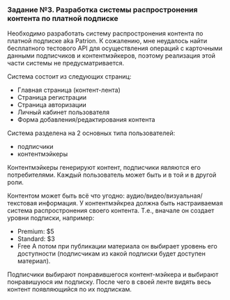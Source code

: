 ### Задание №3. Разработка системы распростронения контента по платной подписке

Необходимо разработать систему распростронения контента по платной подписке aka Patrion.
К сожалению, мне неудалось найти бесплатного тестового API для осуществления операций
с карточными данными подписчиков и контентмэйкеров, поэтому реализация этой части системы
не предусматривается.

Система состоит из следующих страниц:
- Главная страница (контент-лента)
- Страница регистрации
- Страница авторизации
- Личный кабинет пользователя
- Форма добавления/редактирования контента

Система разделена на 2 основных типа пользователей:
- подписчики
- контентмэйкеры

Контентмэйкеры генерируют контент, подписчики являются его потребителями. Каждый
пользователь может быть и в той и в другой роли.

Контентом может быть всё что угодно: аудио/видео/визуальная/текстовая информация. 
У контентмэйкреа должна быть настраиваемая система распростронения своего контента. Т.е.,
вначале он создает уровни подписки, например:
- Premium: $5
- Standard: $3
- Free
А потом при публикации материала он выбирает уровень его доступности (подписчикам из какой подписки
будет доступен материал).

Подписчики выбирают понравившегося контент-мэйкера и выбирают понравишуюся им подписку.
После чего в своей ленте видять весь контент появляющийся по их подпискам. 